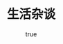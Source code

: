 ---
pageComponent:
  name: Catalogue
  data:
    path: 04.生活杂谈
    imgUrl: /img/other.png
    description: 记录生活
title: 生活杂谈
permalink: /life/art/
sidebar: false
article: false
comment: false
editLink: false
author:
  name: pursuit
  link: https://github.com/unique-pure
---